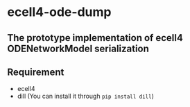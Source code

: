 # ecell4-ode-dump

## The prototype implementation of ecell4 ODENetworkModel serialization

## Requirement
* ecell4 
* dill (You can install it through `pip install dill`)


